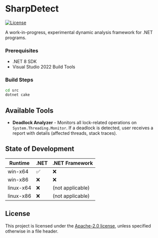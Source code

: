 # SharpDetect

[![License](https://img.shields.io/badge/License-Apache_2.0-blue.svg)](https://github.com/acizmarik/sharpdetect/LICENSE.md)

A work-in-progress, experimental dynamic analysis framework for .NET programs.

### Prerequisites

* .NET 8 SDK
* Visual Studio 2022 Build Tools

### Build Steps

```bash
cd src
dotnet cake
```

## Available Tools

* **Deadlock Analyzer** - Monitors all lock-related operations on `System.Threading.Monitor`. If a deadlock is detected, user receives a report with details (affected threads, stack traces).

## State of Development

| Runtime   | .NET                          | .NET Framework               |
| --------- | ----------------------------- | ---------------------------- |
| win-x64   | :white_check_mark:            | :x:                          |
| win-x86   | :x:                           | :x:                          |
| linux-x64 | :x:                           | (not applicable)             |
| linux-x86 | :x:                           | (not applicable)             |

## License

This project is licensed under the [Apache-2.0 license](LICENSE), unless specified otherwise in a file header.